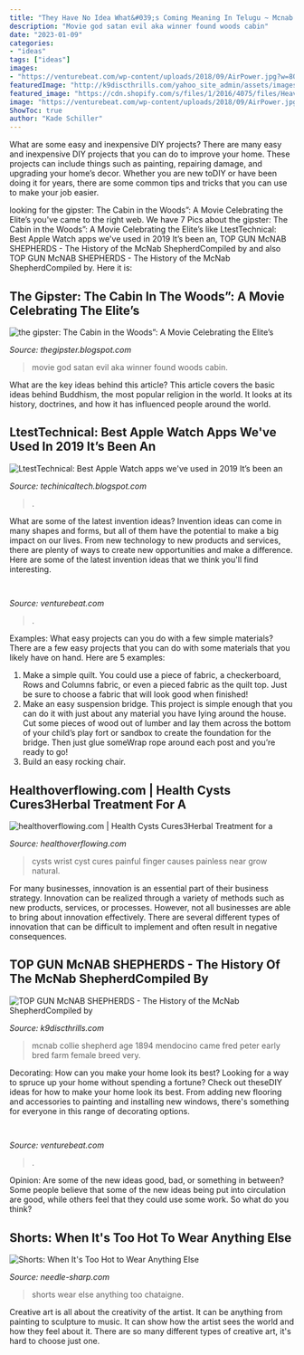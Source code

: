 ```yaml
---
title: "They Have No Idea What&#039;s Coming Meaning In Telugu ~ Mcnab Collie Shepherd Age 1894 Mendocino Came Fred Peter Early Bred Farm Female Breed Very"
description: "Movie god satan evil aka winner found woods cabin"
date: "2023-01-09"
categories:
- "ideas"
tags: ["ideas"]
images:
- "https://venturebeat.com/wp-content/uploads/2018/09/AirPower.jpg?w=800"
featuredImage: "http://k9discthrills.com/yahoo_site_admin/assets/images/Alexanders_McNabs.85215232_std.jpg"
featured_image: "https://cdn.shopify.com/s/files/1/2016/4075/files/Heavyweight_Fabrics_-_Shorts_large.png?v=1526348945"
image: "https://venturebeat.com/wp-content/uploads/2018/09/AirPower.jpg?w=800"
ShowToc: true
author: "Kade Schiller"
---
```



What are some easy and inexpensive DIY projects?
There are many easy and inexpensive DIY projects that you can do to improve your home. These projects can include things such as painting, repairing damage, and upgrading your home’s decor. Whether you are new toDIY or have been doing it for years, there are some common tips and tricks that you can use to make your job easier.

	

		
looking for the gipster: The Cabin in the Woods”: A Movie Celebrating the Elite’s you've came to the right web. We have 7 Pics about the gipster: The Cabin in the Woods”: A Movie Celebrating the Elite’s like LtestTechnical: Best Apple Watch apps we&#039;ve used in 2019 It’s been an, TOP GUN McNAB SHEPHERDS - The History of the McNab ShepherdCompiled by and also TOP GUN McNAB SHEPHERDS - The History of the McNab ShepherdCompiled by. Here it is:
		
    
## The Gipster: The Cabin In The Woods”: A Movie Celebrating The Elite’s

<img loading=lazy src="https://lh4.googleusercontent.com/proxy/beuvhJle9_P9X1rf_aSduM9y3jDrG1t3aVYhe6DGEt2FvgyI85-sSfCgoSPlkwm1yK11t44ZPLX_zqhtYophJToaTQCs4eZmVDhVZWU92c0BLYRD3w=s0-d" onerror="this.onerror=null;this.src='https://tse2.mm.bing.net/th?id=OIP.6zMNXTU8ybr0EetK4L9Y1QHaDN&amp;pid=15.1';" alt="the gipster: The Cabin in the Woods”: A Movie Celebrating the Elite’s">

_Source: thegipster.blogspot.com_

>movie god satan evil aka winner found woods cabin. 

	

What are the key ideas behind this article?
This article covers the basic ideas behind Buddhism, the most popular religion in the world. It looks at its history, doctrines, and how it has influenced people around the world.

    
## LtestTechnical: Best Apple Watch Apps We&#039;ve Used In 2019 It’s Been An

<img loading=lazy src="https://lh5.googleusercontent.com/proxy/ySrKQaYjS9gyxh2LConac_MYYrkvyv99GhyQxVgDM9BghxFyJWdhKaaCnlq7_YRFvAjaE0W3Xm9NYb787dQylNm0D_PfdJZh3_w3sNhGYA=w1200-h630-p-k-no-nu" onerror="this.onerror=null;this.src='https://tse2.mm.bing.net/th?id=OIP.RpA6hGS32hc2VIVNEvtmXwHaEK&amp;pid=15.1';" alt="LtestTechnical: Best Apple Watch apps we&#039;ve used in 2019 It’s been an">

_Source: techinicaltech.blogspot.com_

>. 

	

What are some of the latest invention ideas?
Invention ideas can come in many shapes and forms, but all of them have the potential to make a big impact on our lives. From new technology to new products and services, there are plenty of ways to create new opportunities and make a difference. Here are some of the latest invention ideas that we think you'll find interesting.

    
## 

<img loading=lazy src="https://venturebeat.com/wp-content/uploads/2018/09/AirPower.jpg?w=800" onerror="this.onerror=null;this.src='https://tse4.mm.bing.net/th?id=OIP.77Djx9WEhc1GWJsGwDFtugHaFK&amp;pid=15.1';" alt="">

_Source: venturebeat.com_

>. 

	

Examples: What easy projects can you do with a few simple materials?
There are a few easy projects that you can do with some materials that you likely have on hand. Here are 5 examples:
1. Make a simple quilt. You could use a piece of fabric, a checkerboard, Rows and Columns fabric, or even a pieced fabric as the quilt top. Just be sure to choose a fabric that will look good when finished! 
2. Make an easy suspension bridge. This project is simple enough that you can do it with just about any material you have lying around the house. Cut some pieces of wood out of lumber and lay them across the bottom of your child’s play fort or sandbox to create the foundation for the bridge. Then just glue someWrap rope around each post and you’re ready to go! 
3. Build an easy rocking chair.

    
## Healthoverflowing.com | Health Cysts Cures3Herbal Treatment For A

<img loading=lazy src="http://www.searchherbalremedy.com/wp-content/uploads/2013/01/Bromelain.jpg" onerror="this.onerror=null;this.src='https://tse2.mm.bing.net/th?id=OIP.cRXUjWORtJgvSAKbFq9JNAHaGe&amp;pid=15.1';" alt="healthoverflowing.com | Health Cysts Cures3Herbal Treatment for a">

_Source: healthoverflowing.com_

>cysts wrist cyst cures painful finger causes painless near grow natural. 

	

For many businesses, innovation is an essential part of their business strategy. Innovation can be realized through a variety of methods such as new products, services, or processes. However, not all businesses are able to bring about innovation effectively. There are several different types of innovation that can be difficult to implement and often result in negative consequences.

    
## TOP GUN McNAB SHEPHERDS - The History Of The McNab ShepherdCompiled By

<img loading=lazy src="http://k9discthrills.com/yahoo_site_admin/assets/images/Alexanders_McNabs.85215232_std.jpg" onerror="this.onerror=null;this.src='https://tse4.mm.bing.net/th?id=OIP.wzSIocNMm5IjYKoutL9WaQHaD5&amp;pid=15.1';" alt="TOP GUN McNAB SHEPHERDS - The History of the McNab ShepherdCompiled by">

_Source: k9discthrills.com_

>mcnab collie shepherd age 1894 mendocino came fred peter early bred farm female breed very. 

	

Decorating: How can you make your home look its best?
Looking for a way to spruce up your home without spending a fortune? Check out theseDIY ideas for how to make your home look its best. From adding new flooring and accessories to painting and installing new windows, there's something for everyone in this range of decorating options.

    
## 

<img loading=lazy src="https://venturebeat.com/wp-content/uploads/2018/09/IMG_20180903_102707-1.jpg?w=757" onerror="this.onerror=null;this.src='https://tse3.mm.bing.net/th?id=OIP.Dnhhdm2edEw4m6F1HTB_ZgHaF3&amp;pid=15.1';" alt="">

_Source: venturebeat.com_

>. 

	

Opinion: Are some of the new ideas good, bad, or something in between?
Some people believe that some of the new ideas being put into circulation are good, while others feel that they could use some work. So what do you think?

    
## Shorts: When It&#039;s Too Hot To Wear Anything Else

<img loading=lazy src="https://cdn.shopify.com/s/files/1/2016/4075/files/Heavyweight_Fabrics_-_Shorts_large.png?v=1526348945" onerror="this.onerror=null;this.src='https://tse3.mm.bing.net/th?id=OIP.huBUsh37TA3HzY93Fvk0QQHaCi&amp;pid=15.1';" alt="Shorts: When It&#039;s Too Hot to Wear Anything Else">

_Source: needle-sharp.com_

>shorts wear else anything too chataigne. 

	

Creative art is all about the creativity of the artist. It can be anything from painting to sculpture to music. It can show how the artist sees the world and how they feel about it. There are so many different types of creative art, it's hard to choose just one.

